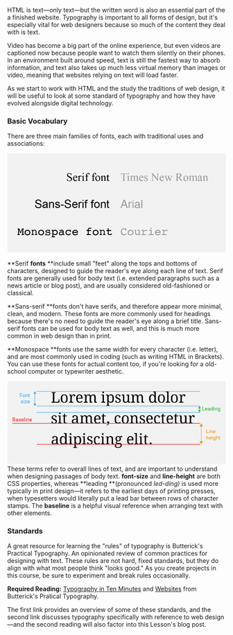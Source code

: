 HTML is text—only text—but the written word is also an essential part of the a finished website. Typography is important to all forms of design, but it's especially vital for web designers because so much of the content they deal with is text.

Video has become a big part of the online experience, but even videos are captioned now because people want to watch them silently on their phones. In an environment built around speed, text is still the fastest way to absorb information, and text also takes up much less virtual memory than images or video, meaning that websites relying on text will load faster.

As we start to work with HTML and the study the traditions of web design, it will be useful to look at some standard of typography and how they have evolved alongside digital technology.

### Basic Vocabulary

There are three main families of fonts, each with traditional uses and associations:

![](/assets/font-families.png)

**Serif **fonts** **include small "feet" along the tops and bottoms of characters, designed to guide the reader's eye along each line of text. Serif fonts are generally used for body text \(i.e. extended paragraphs such as a news article or blog post\), and are usually considered old-fashioned or classical.

**Sans-serif **fonts don't have serifs, and therefore appear more minimal, clean, and modern. These fonts are more commonly used for headings because there's no need to guide the reader's eye along a brief title. Sans-serif fonts can be used for body text as well, and this is much more common in web design than in print.

**Monospace **fonts use the same width for every character \(i.e. letter\), and are most commonly used in coding \(such as writing HTML in Brackets\). You can use these fonts for actual content too, if you're looking for a old-school computer or typewriter aesthetic.

![](/assets/line-vocab.png)These terms refer to overall lines of text, and are important to understand when designing passages of body text. **font-size** and **line-height** are both CSS properties, whereas **leading **\(pronounced _led-ding\)_ is used more typically in print design—it refers to the earliest days of printing presses, when typesetters would literally put a lead bar between rows of character stamps. The **baseline** is a helpful visual reference when arranging text with other elements.

### Standards

A great resource for learning the "rules" of typography is Butterick's Practical Typography. An opinionated review of common practices for designing with text. These rules are not hard, fixed standards, but they do align with what most people think "looks good." As you create projects in this course, be sure to experiment and break rules occasionally. 

**Required Reading:** [Typography in Ten Minutes](http://practicaltypography.com/typography-in-ten-minutes.html) and [Websites](http://practicaltypography.com/websites.html) from Butterick's Pratical Typography.

The first link provides an overview of some of these standards, and the second link discusses typography specifically with reference to web design—and the second reading will also factor into this Lesson's blog post.





